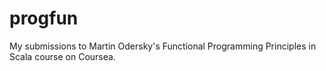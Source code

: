 # progfun
My submissions to Martin Odersky's Functional Programming Principles in Scala course on Coursea.
